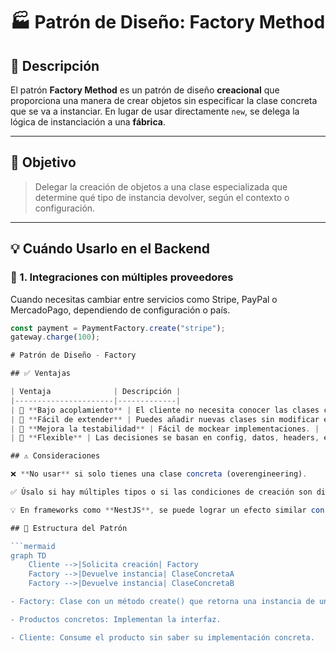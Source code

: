 # 🏭 Patrón de Diseño: Factory Method

## 📖 Descripción

El patrón **Factory Method** es un patrón de diseño **creacional** que proporciona una manera de crear objetos sin especificar la clase concreta que se va a instanciar. En lugar de usar directamente `new`, se delega la lógica de instanciación a una **fábrica**.

---

## 🎯 Objetivo

> Delegar la creación de objetos a una clase especializada que determine qué tipo de instancia devolver, según el contexto o configuración.

---

## 💡 Cuándo Usarlo en el Backend

### 🔁 1. Integraciones con múltiples proveedores
Cuando necesitas cambiar entre servicios como Stripe, PayPal o MercadoPago, dependiendo de configuración o país.

```ts
const payment = PaymentFactory.create("stripe");
gateway.charge(100);

# Patrón de Diseño - Factory

## ✅ Ventajas

| Ventaja              | Descripción |
|----------------------|-------------|
| 🔌 **Bajo acoplamiento** | El cliente no necesita conocer las clases concretas. |
| 🧩 **Fácil de extender** | Puedes añadir nuevas clases sin modificar el cliente. |
| 🧪 **Mejora la testabilidad** | Fácil de mockear implementaciones. |
| 🔄 **Flexible** | Las decisiones se basan en config, datos, headers, etc. |

## ⚠️ Consideraciones

❌ **No usar** si solo tienes una clase concreta (overengineering).

✅ Úsalo si hay múltiples tipos o si las condiciones de creación son dinámicas.

💡 En frameworks como **NestJS**, se puede lograr un efecto similar con `useFactory` y `useClass`.

## 🧱 Estructura del Patrón

```mermaid
graph TD
    Cliente -->|Solicita creación| Factory
    Factory -->|Devuelve instancia| ClaseConcretaA
    Factory -->|Devuelve instancia| ClaseConcretaB

- Factory: Clase con un método create() que retorna una instancia de una interfaz común.

- Productos concretos: Implementan la interfaz.

- Cliente: Consume el producto sin saber su implementación concreta.